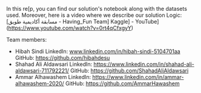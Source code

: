 In this re[p, you can find our solution's notebook along with the datasets used.
Moreover, here is a video where we describe our solution Logic:
[مسابقة أكاديمية طويق - Having_Fun Team] Kaggle] - YouTube](https://www.youtube.com/watch?v=0rt4qCfxgyY)

Team members:
- Hibah Sindi
LinkedIn: www.linkedin.com/in/hibah-sindi-5104701aa
GitHub: https://github.com/hibahdesu
- Shahad Ali Aldawsari
LinkedIn: https://www.linkedin.com/in/shahad-ali-aldawsari-711792221/
GitHub: https://github.com/ShahadAliAldawsari
- Ammar Alhawashem
LinkedIn: https://www.linkedin.com/in/ammar-alhawashem-2020/
GitHub: https://github.com/AmmarHawashem
